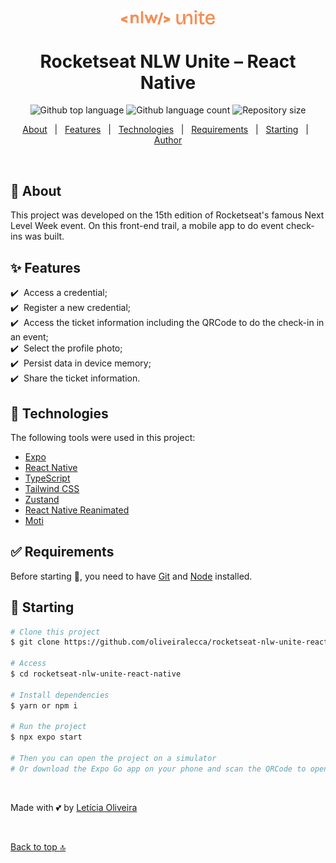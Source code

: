 <div align="center" id="top"> 
  <img src="./.github/logo-unite.svg" width="150" alt="Rocketseat NLW Unite" />
</div>

<h1 align="center">Rocketseat NLW Unite – React Native</h1>

<p align="center">
  <img alt="Github top language" src="https://img.shields.io/github/languages/top/oliveiralecca/rocketseat-nlw-unite-react-native?color=56BEB8">

  <img alt="Github language count" src="https://img.shields.io/github/languages/count/oliveiralecca/rocketseat-nlw-unite-react-native?color=56BEB8">

  <img alt="Repository size" src="https://img.shields.io/github/repo-size/oliveiralecca/rocketseat-nlw-unite-react-native?color=56BEB8">
</p>

<p align="center">
  <a href="#dart-about">About</a> &#xa0; | &#xa0; 
  <a href="#sparkles-features">Features</a> &#xa0; | &#xa0;
  <a href="#rocket-technologies">Technologies</a> &#xa0; | &#xa0;
  <a href="#white_check_mark-requirements">Requirements</a> &#xa0; | &#xa0;
  <a href="#checkered_flag-starting">Starting</a> &#xa0; | &#xa0;
  <a href="https://github.com/oliveiralecca" target="_blank">Author</a>
</p>

<br>

## :dart: About ##

This project was developed on the 15th edition of Rocketseat's famous Next Level Week event. On this front-end trail, a mobile app to do event check-ins was built.

## :sparkles: Features ##

:heavy_check_mark: &nbsp;Access a credential;\
:heavy_check_mark: &nbsp;Register a new credential;\
:heavy_check_mark: &nbsp;Access the ticket information including the QRCode to do the check-in in an event;\
:heavy_check_mark: &nbsp;Select the profile photo;\
:heavy_check_mark: &nbsp;Persist data in device memory;\
:heavy_check_mark: &nbsp;Share the ticket information.

## :rocket: Technologies ##

The following tools were used in this project:

- [Expo](https://expo.io/)
- [React Native](https://reactnative.dev/)
- [TypeScript](https://www.typescriptlang.org/)
- [Tailwind CSS](https://tailwindcss.com/)
- [Zustand](https://zustand-demo.pmnd.rs/)
- [React Native Reanimated](https://docs.swmansion.com/react-native-reanimated/)
- [Moti](https://moti.fyi/)

## :white_check_mark: Requirements ##

Before starting :checkered_flag:, you need to have [Git](https://git-scm.com) and [Node](https://nodejs.org/en/) installed.

## :checkered_flag: Starting ##

```bash
# Clone this project
$ git clone https://github.com/oliveiralecca/rocketseat-nlw-unite-react-native

# Access
$ cd rocketseat-nlw-unite-react-native

# Install dependencies
$ yarn or npm i

# Run the project
$ npx expo start

# Then you can open the project on a simulator
# Or download the Expo Go app on your phone and scan the QRCode to open the project
```

&#xa0;

Made with 💕 by <a href="https://github.com/oliveiralecca" target="_blank">Letícia Oliveira</a>

&#xa0;

<a href="#top">Back to top :top:</a>
